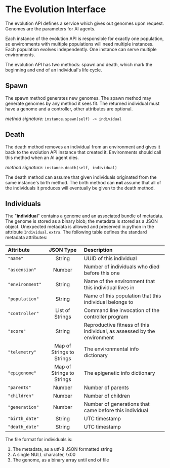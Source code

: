 # The Evolution Interface #

The evolution API defines a service which gives out genomes upon request.
Genomes are the parameters for AI agents.

Each instance of the evolution API is responsible for exactly one population, so
environments with multiple populations will need multiple instances. Each
population evolves independently. One instance can serve multiple environments.

The evolution API has two methods: spawn and death, which mark the beginning and
end of an individual's life cycle.


## Spawn ##

The spawn method generates new genomes. The spawn method may generate genomes by
any method it sees fit. The returned individual must have a genome and a
controller, other attributes are optional.

_method signature:_ `instance.spawn(self) -> individual`


## Death ##

The death method removes an individual from an environment and gives it
back to the evolution API instance that created it. Environments should call
this method when an AI agent dies.

_method signature:_ `instance.death(self, individual)`

The death method can assume that given individuals originated from the same
instance's birth method. The birth method can **not** assume that all of the
individuals it produces will eventually be given to the death method.


## Individuals ##

The "**individual**" contains a genome and an associated bundle of metadata.
The genome is stored as a binary blob; the metadata is stored as a JSON object.
Unexpected metadata is allowed and preserved in python in the attribute `Individual.extra`.
The following table defines the standard metadata attributes:

| Attribute  | JSON Type | Description |
| :--------  | :-------: | :---------- |
| `"name"`        | String    | UUID of this individual |
| `"ascension"`   | Number    | Number of individuals who died before this one |
| `"environment"` | String    | Name of the environment that this individual lives in |
| `"population"`  | String    | Name of this population that this individual belongs to |
| `"controller"`  | List of Strings | Command line invocation of the controller program |
| `"score"`       | String    | Reproductive fitness of this individual, as assessed by the environment |
| `"telemetry"`   | Map of Strings to Strings | The environmental info dictionary |
| `"epigenome"`   | Map of Strings to Strings | The epigenetic info dictionary |
| `"parents"`     | Number    | Number of parents |
| `"children"`    | Number    | Number of children |
| `"generation"`  | Number    | Number of generations that came before this individual |
| `"birth_date"`  | String    | UTC timestamp |
| `"death_date"`  | String    | UTC timestamp |

The file format for individuals is:
1) The metadata, as a utf-8 JSON formatted string
2) A single NULL character, \x00
3) The genome, as a binary array until end of file

